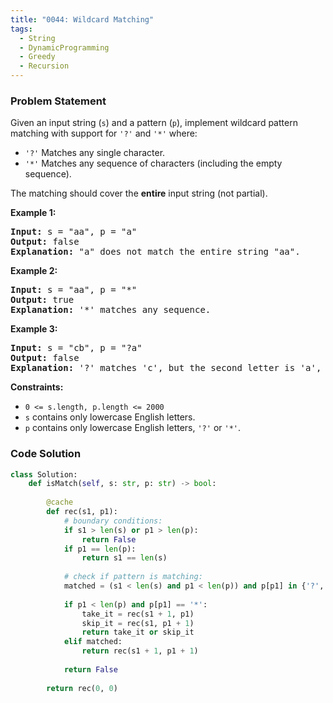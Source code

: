 ```yaml
---
title: "0044: Wildcard Matching"
tags:
  - String
  - DynamicProgramming
  - Greedy
  - Recursion
---
```

### Problem Statement

<p>Given an input string (<code>s</code>) and a pattern (<code>p</code>), implement wildcard pattern matching with support for <code>&#39;?&#39;</code> and <code>&#39;*&#39;</code> where:</p>

<ul>
	<li><code>&#39;?&#39;</code> Matches any single character.</li>
	<li><code>&#39;*&#39;</code> Matches any sequence of characters (including the empty sequence).</li>
</ul>

<p>The matching should cover the <strong>entire</strong> input string (not partial).</p>


<p><strong class="example">Example 1:</strong></p>

<pre>
<strong>Input:</strong> s = &quot;aa&quot;, p = &quot;a&quot;
<strong>Output:</strong> false
<strong>Explanation:</strong> &quot;a&quot; does not match the entire string &quot;aa&quot;.
</pre>

<p><strong class="example">Example 2:</strong></p>

<pre>
<strong>Input:</strong> s = &quot;aa&quot;, p = &quot;*&quot;
<strong>Output:</strong> true
<strong>Explanation:</strong> &#39;*&#39; matches any sequence.
</pre>

<p><strong class="example">Example 3:</strong></p>

<pre>
<strong>Input:</strong> s = &quot;cb&quot;, p = &quot;?a&quot;
<strong>Output:</strong> false
<strong>Explanation:</strong> &#39;?&#39; matches &#39;c&#39;, but the second letter is &#39;a&#39;, which does not match &#39;b&#39;.
</pre>


<p><strong>Constraints:</strong></p>

<ul>
	<li><code>0 &lt;= s.length, p.length &lt;= 2000</code></li>
	<li><code>s</code> contains only lowercase English letters.</li>
	<li><code>p</code> contains only lowercase English letters, <code>&#39;?&#39;</code> or <code>&#39;*&#39;</code>.</li>
</ul>


### Code Solution

```python
class Solution:
    def isMatch(self, s: str, p: str) -> bool:
        
        @cache
        def rec(s1, p1):
            # boundary conditions:
            if s1 > len(s) or p1 > len(p):
                return False
            if p1 == len(p):
                return s1 == len(s)
            
            # check if pattern is matching:
            matched = (s1 < len(s) and p1 < len(p)) and p[p1] in {'?', s[s1]}
            
            if p1 < len(p) and p[p1] == '*':
                take_it = rec(s1 + 1, p1)
                skip_it = rec(s1, p1 + 1)
                return take_it or skip_it
            elif matched:
                return rec(s1 + 1, p1 + 1)
            
            return False
        
        return rec(0, 0)
```
